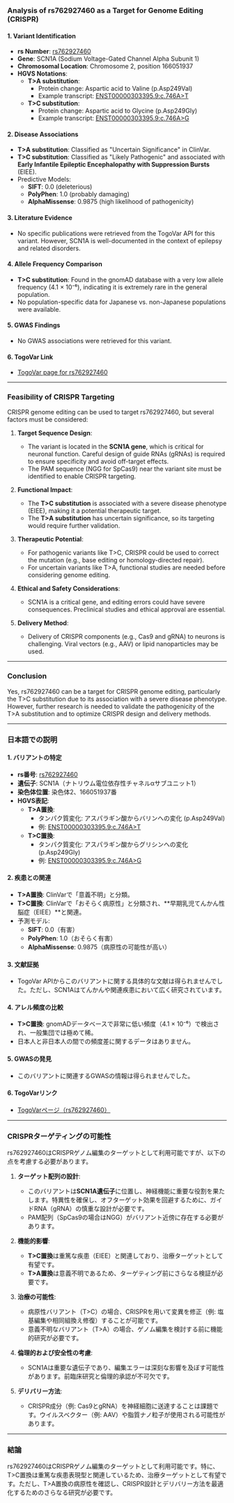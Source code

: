 ### Analysis of rs762927460 as a Target for Genome Editing (CRISPR)

#### 1. **Variant Identification**
   - **rs Number**: [rs762927460](https://identifiers.org/dbsnp/rs762927460)
   - **Gene**: SCN1A (Sodium Voltage-Gated Channel Alpha Subunit 1)
   - **Chromosomal Location**: Chromosome 2, position 166051937
   - **HGVS Notations**:
     - **T>A substitution**: 
       - Protein change: Aspartic acid to Valine (p.Asp249Val)
       - Example transcript: [ENST00000303395.9:c.746A>T](https://www.ncbi.nlm.nih.gov/clinvar/variation/805385)
     - **T>C substitution**:
       - Protein change: Aspartic acid to Glycine (p.Asp249Gly)
       - Example transcript: [ENST00000303395.9:c.746A>G](https://www.ncbi.nlm.nih.gov/clinvar/variation/660877)

#### 2. **Disease Associations**
   - **T>A substitution**: Classified as "Uncertain Significance" in ClinVar.
   - **T>C substitution**: Classified as "Likely Pathogenic" and associated with **Early Infantile Epileptic Encephalopathy with Suppression Bursts** (EIEE).
   - Predictive Models:
     - **SIFT**: 0.0 (deleterious)
     - **PolyPhen**: 1.0 (probably damaging)
     - **AlphaMissense**: 0.9875 (high likelihood of pathogenicity)

#### 3. **Literature Evidence**
   - No specific publications were retrieved from the TogoVar API for this variant. However, SCN1A is well-documented in the context of epilepsy and related disorders.

#### 4. **Allele Frequency Comparison**
   - **T>C substitution**: Found in the gnomAD database with a very low allele frequency (4.1 × 10⁻⁶), indicating it is extremely rare in the general population.
   - No population-specific data for Japanese vs. non-Japanese populations were available.

#### 5. **GWAS Findings**
   - No GWAS associations were retrieved for this variant.

#### 6. **TogoVar Link**
   - [TogoVar page for rs762927460](https://togovar.org/variant/2-166051937-T-A)

---

### Feasibility of CRISPR Targeting
CRISPR genome editing can be used to target rs762927460, but several factors must be considered:

1. **Target Sequence Design**:
   - The variant is located in the **SCN1A gene**, which is critical for neuronal function. Careful design of guide RNAs (gRNAs) is required to ensure specificity and avoid off-target effects.
   - The PAM sequence (NGG for SpCas9) near the variant site must be identified to enable CRISPR targeting.

2. **Functional Impact**:
   - The **T>C substitution** is associated with a severe disease phenotype (EIEE), making it a potential therapeutic target.
   - The **T>A substitution** has uncertain significance, so its targeting would require further validation.

3. **Therapeutic Potential**:
   - For pathogenic variants like T>C, CRISPR could be used to correct the mutation (e.g., base editing or homology-directed repair).
   - For uncertain variants like T>A, functional studies are needed before considering genome editing.

4. **Ethical and Safety Considerations**:
   - SCN1A is a critical gene, and editing errors could have severe consequences. Preclinical studies and ethical approval are essential.

5. **Delivery Method**:
   - Delivery of CRISPR components (e.g., Cas9 and gRNA) to neurons is challenging. Viral vectors (e.g., AAV) or lipid nanoparticles may be used.

---

### Conclusion
Yes, rs762927460 can be a target for CRISPR genome editing, particularly the T>C substitution due to its association with a severe disease phenotype. However, further research is needed to validate the pathogenicity of the T>A substitution and to optimize CRISPR design and delivery methods.

---

### 日本語での説明

#### 1. **バリアントの特定**
   - **rs番号**: [rs762927460](https://identifiers.org/dbsnp/rs762927460)
   - **遺伝子**: SCN1A（ナトリウム電位依存性チャネルαサブユニット1）
   - **染色体位置**: 染色体2、166051937番
   - **HGVS表記**:
     - **T>A置換**:
       - タンパク質変化: アスパラギン酸からバリンへの変化 (p.Asp249Val)
       - 例: [ENST00000303395.9:c.746A>T](https://www.ncbi.nlm.nih.gov/clinvar/variation/805385)
     - **T>C置換**:
       - タンパク質変化: アスパラギン酸からグリシンへの変化 (p.Asp249Gly)
       - 例: [ENST00000303395.9:c.746A>G](https://www.ncbi.nlm.nih.gov/clinvar/variation/660877)

#### 2. **疾患との関連**
   - **T>A置換**: ClinVarで「意義不明」と分類。
   - **T>C置換**: ClinVarで「おそらく病原性」と分類され、**早期乳児てんかん性脳症（EIEE）**と関連。
   - 予測モデル:
     - **SIFT**: 0.0（有害）
     - **PolyPhen**: 1.0（おそらく有害）
     - **AlphaMissense**: 0.9875（病原性の可能性が高い）

#### 3. **文献証拠**
   - TogoVar APIからこのバリアントに関する具体的な文献は得られませんでした。ただし、SCN1Aはてんかんや関連疾患において広く研究されています。

#### 4. **アレル頻度の比較**
   - **T>C置換**: gnomADデータベースで非常に低い頻度（4.1 × 10⁻⁶）で検出され、一般集団では極めて稀。
   - 日本人と非日本人の間での頻度差に関するデータはありません。

#### 5. **GWASの発見**
   - このバリアントに関連するGWASの情報は得られませんでした。

#### 6. **TogoVarリンク**
   - [TogoVarページ（rs762927460）](https://togovar.org/variant/2-166051937-T-A)

---

### CRISPRターゲティングの可能性
rs762927460はCRISPRゲノム編集のターゲットとして利用可能ですが、以下の点を考慮する必要があります。

1. **ターゲット配列の設計**:
   - このバリアントは**SCN1A遺伝子**に位置し、神経機能に重要な役割を果たします。特異性を確保し、オフターゲット効果を回避するために、ガイドRNA（gRNA）の慎重な設計が必要です。
   - PAM配列（SpCas9の場合はNGG）がバリアント近傍に存在する必要があります。

2. **機能的影響**:
   - **T>C置換**は重篤な疾患（EIEE）と関連しており、治療ターゲットとして有望です。
   - **T>A置換**は意義不明であるため、ターゲティング前にさらなる検証が必要です。

3. **治療の可能性**:
   - 病原性バリアント（T>C）の場合、CRISPRを用いて変異を修正（例: 塩基編集や相同組換え修復）することが可能です。
   - 意義不明なバリアント（T>A）の場合、ゲノム編集を検討する前に機能的研究が必要です。

4. **倫理的および安全性の考慮**:
   - SCN1Aは重要な遺伝子であり、編集エラーは深刻な影響を及ぼす可能性があります。前臨床研究と倫理的承認が不可欠です。

5. **デリバリー方法**:
   - CRISPR成分（例: Cas9とgRNA）を神経細胞に送達することは課題です。ウイルスベクター（例: AAV）や脂質ナノ粒子が使用される可能性があります。

---

### 結論
rs762927460はCRISPRゲノム編集のターゲットとして利用可能です。特に、T>C置換は重篤な疾患表現型と関連しているため、治療ターゲットとして有望です。ただし、T>A置換の病原性を確認し、CRISPR設計とデリバリー方法を最適化するためのさらなる研究が必要です。